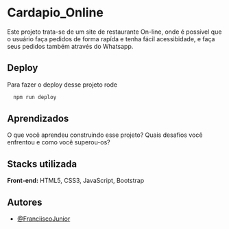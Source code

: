 # Cardapio_Online

Este projeto trata-se de um site de restaurante On-line, onde é possível que o usuário faça pedidos de forma rapída e tenha fácil acessibidade, e faça seus pedidos também através do Whatsapp.

## Deploy

Para fazer o deploy desse projeto rode

```bash
  npm run deploy
```
## Aprendizados

O que você aprendeu construindo esse projeto? Quais desafios você enfrentou e como você superou-os?

## Stacks utilizada

**Front-end:** HTML5, CSS3, JavaScript, Bootstrap

## Autores

- [@FranciiscoJunior](https://github.com/FranciiscoJunior)